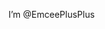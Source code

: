 I’m @EmceePlusPlus

<!---
EmceePlusPlus/EmceePlusPlus is a ✨ special ✨ repository because its `README.md` (this file) appears on your GitHub profile.
You can click the Preview link to take a look at your changes.
--->
